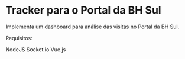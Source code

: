 # Tracker para o Portal da BH Sul

Implementa um dashboard para análise das visitas no Portal da BH Sul.

Requisitos:

NodeJS
Socket.io
Vue.js
